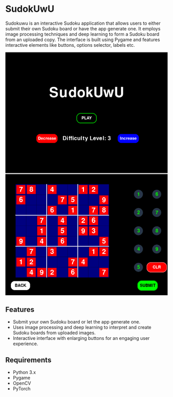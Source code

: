 # SudokUwU

Sudokuwu is an interactive Sudoku application that allows users to either submit their own Sudoku board or have the app generate one. It employs image processing techniques and deep learning to form a Sudoku board from an uploaded copy. The interface is built using Pygame and features interactive elements like buttons, options selector, labels etc.

![SudokUwU](sudokuwu.png)
![SudokUwU Board](sudokuwu_board.png)



## Features

- Submit your own Sudoku board or let the app generate one.
- Uses image processing and deep learning to interpret and create Sudoku boards from uploaded images.
- Interactive interface with enlarging buttons for an engaging user experience.

## Requirements

- Python 3.x
- Pygame
- OpenCV
- PyTorch

